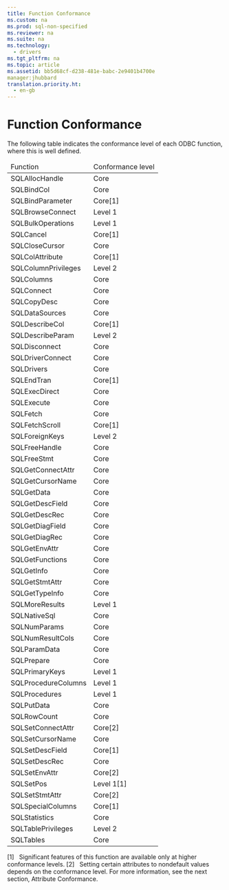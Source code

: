```yaml
---
title: Function Conformance
ms.custom: na
ms.prod: sql-non-specified
ms.reviewer: na
ms.suite: na
ms.technology: 
  - drivers
ms.tgt_pltfrm: na
ms.topic: article
ms.assetid: bb5d68cf-d238-481e-babc-2e9401b4700e
manager:jhubbard
translation.priority.ht: 
  - en-gb
---
```

# Function Conformance
<?xml version="1.0" encoding="utf-8"?>
<developerConceptualDocument xmlns="http://ddue.schemas.microsoft.com/authoring/2003/5" xmlns:xlink="http://www.w3.org/1999/xlink" xmlns:xsi="http://www.w3.org/2001/XMLSchema-instance" xsi:schemaLocation="http://ddue.schemas.microsoft.com/authoring/2003/5 http://dduestorage.blob.core.windows.net/ddueschema/developer.xsd">
  <introduction>
    <para>The following table indicates the conformance level of each ODBC function, where this is well defined.</para>
    <table xmlns:caps="http://schemas.microsoft.com/build/caps/2013/11">
      <thead>
        <tr>
          <TD>
            <para>Function</para>
          </TD>
          <TD>
            <para>Conformance level</para>
          </TD>
        </tr>
      </thead>
      <tbody>
        <tr>
          <TD>
            <para>               <legacyBold>SQLAllocHandle</legacyBold>             </para>
          </TD>
          <TD>
            <para>Core</para>
          </TD>
        </tr>
        <tr>
          <TD>
            <para>               <legacyBold>SQLBindCol</legacyBold>             </para>
          </TD>
          <TD>
            <para>Core</para>
          </TD>
        </tr>
        <tr>
          <TD>
            <para>               <legacyBold>SQLBindParameter</legacyBold>             </para>
          </TD>
          <TD>
            <para>Core[1]</para>
          </TD>
        </tr>
        <tr>
          <TD>
            <para>               <legacyBold>SQLBrowseConnect</legacyBold>             </para>
          </TD>
          <TD>
            <para>Level 1</para>
          </TD>
        </tr>
        <tr>
          <TD>
            <para>               <legacyBold>SQLBulkOperations</legacyBold>             </para>
          </TD>
          <TD>
            <para>Level 1</para>
          </TD>
        </tr>
        <tr>
          <TD>
            <para>               <legacyBold>SQLCancel</legacyBold>             </para>
          </TD>
          <TD>
            <para>Core[1]</para>
          </TD>
        </tr>
        <tr>
          <TD>
            <para>               <legacyBold>SQLCloseCursor</legacyBold>             </para>
          </TD>
          <TD>
            <para>Core</para>
          </TD>
        </tr>
        <tr>
          <TD>
            <para>               <legacyBold>SQLColAttribute</legacyBold>             </para>
          </TD>
          <TD>
            <para>Core[1]</para>
          </TD>
        </tr>
        <tr>
          <TD>
            <para>               <legacyBold>SQLColumnPrivileges</legacyBold>             </para>
          </TD>
          <TD>
            <para>Level 2</para>
          </TD>
        </tr>
        <tr>
          <TD>
            <para>               <legacyBold>SQLColumns</legacyBold>             </para>
          </TD>
          <TD>
            <para>Core</para>
          </TD>
        </tr>
        <tr>
          <TD>
            <para>               <legacyBold>SQLConnect</legacyBold>             </para>
          </TD>
          <TD>
            <para>Core</para>
          </TD>
        </tr>
        <tr>
          <TD>
            <para>               <legacyBold>SQLCopyDesc</legacyBold>             </para>
          </TD>
          <TD>
            <para>Core</para>
          </TD>
        </tr>
        <tr>
          <TD>
            <para>               <legacyBold>SQLDataSources</legacyBold>             </para>
          </TD>
          <TD>
            <para>Core</para>
          </TD>
        </tr>
        <tr>
          <TD>
            <para>               <legacyBold>SQLDescribeCol</legacyBold>             </para>
          </TD>
          <TD>
            <para>Core[1]</para>
          </TD>
        </tr>
        <tr>
          <TD>
            <para>               <legacyBold>SQLDescribeParam</legacyBold>             </para>
          </TD>
          <TD>
            <para>Level 2</para>
          </TD>
        </tr>
        <tr>
          <TD>
            <para>               <legacyBold>SQLDisconnect</legacyBold>             </para>
          </TD>
          <TD>
            <para>Core</para>
          </TD>
        </tr>
        <tr>
          <TD>
            <para>               <legacyBold>SQLDriverConnect</legacyBold>             </para>
          </TD>
          <TD>
            <para>Core</para>
          </TD>
        </tr>
        <tr>
          <TD>
            <para>               <legacyBold>SQLDrivers</legacyBold>             </para>
          </TD>
          <TD>
            <para>Core</para>
          </TD>
        </tr>
        <tr>
          <TD>
            <para>               <legacyBold>SQLEndTran</legacyBold>             </para>
          </TD>
          <TD>
            <para>Core[1]</para>
          </TD>
        </tr>
        <tr>
          <TD>
            <para>               <legacyBold>SQLExecDirect</legacyBold>             </para>
          </TD>
          <TD>
            <para>Core</para>
          </TD>
        </tr>
        <tr>
          <TD>
            <para>               <legacyBold>SQLExecute</legacyBold>             </para>
          </TD>
          <TD>
            <para>Core</para>
          </TD>
        </tr>
        <tr>
          <TD>
            <para>               <legacyBold>SQLFetch</legacyBold>             </para>
          </TD>
          <TD>
            <para>Core</para>
          </TD>
        </tr>
        <tr>
          <TD>
            <para>               <legacyBold>SQLFetchScroll</legacyBold>             </para>
          </TD>
          <TD>
            <para>Core[1]</para>
          </TD>
        </tr>
        <tr>
          <TD>
            <para>               <legacyBold>SQLForeignKeys</legacyBold>             </para>
          </TD>
          <TD>
            <para>Level 2</para>
          </TD>
        </tr>
        <tr>
          <TD>
            <para>               <legacyBold>SQLFreeHandle</legacyBold>             </para>
          </TD>
          <TD>
            <para>Core</para>
          </TD>
        </tr>
        <tr>
          <TD>
            <para>               <legacyBold>SQLFreeStmt</legacyBold>             </para>
          </TD>
          <TD>
            <para>Core</para>
          </TD>
        </tr>
        <tr>
          <TD>
            <para>               <legacyBold>SQLGetConnectAttr</legacyBold>             </para>
          </TD>
          <TD>
            <para>Core</para>
          </TD>
        </tr>
        <tr>
          <TD>
            <para>               <legacyBold>SQLGetCursorName</legacyBold>             </para>
          </TD>
          <TD>
            <para>Core</para>
          </TD>
        </tr>
        <tr>
          <TD>
            <para>               <legacyBold>SQLGetData</legacyBold>             </para>
          </TD>
          <TD>
            <para>Core</para>
          </TD>
        </tr>
        <tr>
          <TD>
            <para>               <legacyBold>SQLGetDescField</legacyBold>             </para>
          </TD>
          <TD>
            <para>Core</para>
          </TD>
        </tr>
        <tr>
          <TD>
            <para>               <legacyBold>SQLGetDescRec</legacyBold>             </para>
          </TD>
          <TD>
            <para>Core</para>
          </TD>
        </tr>
        <tr>
          <TD>
            <para>               <legacyBold>SQLGetDiagField</legacyBold>             </para>
          </TD>
          <TD>
            <para>Core</para>
          </TD>
        </tr>
        <tr>
          <TD>
            <para>               <legacyBold>SQLGetDiagRec</legacyBold>             </para>
          </TD>
          <TD>
            <para>Core</para>
          </TD>
        </tr>
        <tr>
          <TD>
            <para>               <legacyBold>SQLGetEnvAttr</legacyBold>             </para>
          </TD>
          <TD>
            <para>Core</para>
          </TD>
        </tr>
        <tr>
          <TD>
            <para>               <legacyBold>SQLGetFunctions</legacyBold>             </para>
          </TD>
          <TD>
            <para>Core</para>
          </TD>
        </tr>
        <tr>
          <TD>
            <para>               <legacyBold>SQLGetInfo</legacyBold>             </para>
          </TD>
          <TD>
            <para>Core</para>
          </TD>
        </tr>
        <tr>
          <TD>
            <para>               <legacyBold>SQLGetStmtAttr</legacyBold>             </para>
          </TD>
          <TD>
            <para>Core</para>
          </TD>
        </tr>
        <tr>
          <TD>
            <para>               <legacyBold>SQLGetTypeInfo</legacyBold>             </para>
          </TD>
          <TD>
            <para>Core</para>
          </TD>
        </tr>
        <tr>
          <TD>
            <para>               <legacyBold>SQLMoreResults</legacyBold>             </para>
          </TD>
          <TD>
            <para>Level 1</para>
          </TD>
        </tr>
        <tr>
          <TD>
            <para>               <legacyBold>SQLNativeSql</legacyBold>             </para>
          </TD>
          <TD>
            <para>Core</para>
          </TD>
        </tr>
        <tr>
          <TD>
            <para>               <legacyBold>SQLNumParams</legacyBold>             </para>
          </TD>
          <TD>
            <para>Core</para>
          </TD>
        </tr>
        <tr>
          <TD>
            <para>               <legacyBold>SQLNumResultCols</legacyBold>             </para>
          </TD>
          <TD>
            <para>Core</para>
          </TD>
        </tr>
        <tr>
          <TD>
            <para>               <legacyBold>SQLParamData</legacyBold>             </para>
          </TD>
          <TD>
            <para>Core</para>
          </TD>
        </tr>
        <tr>
          <TD>
            <para>               <legacyBold>SQLPrepare</legacyBold>             </para>
          </TD>
          <TD>
            <para>Core</para>
          </TD>
        </tr>
        <tr>
          <TD>
            <para>               <legacyBold>SQLPrimaryKeys</legacyBold>             </para>
          </TD>
          <TD>
            <para>Level 1</para>
          </TD>
        </tr>
        <tr>
          <TD>
            <para>               <legacyBold>SQLProcedureColumns</legacyBold>             </para>
          </TD>
          <TD>
            <para>Level 1</para>
          </TD>
        </tr>
        <tr>
          <TD>
            <para>               <legacyBold>SQLProcedures</legacyBold>             </para>
          </TD>
          <TD>
            <para>Level 1</para>
          </TD>
        </tr>
        <tr>
          <TD>
            <para>               <legacyBold>SQLPutData</legacyBold>             </para>
          </TD>
          <TD>
            <para>Core</para>
          </TD>
        </tr>
        <tr>
          <TD>
            <para>               <legacyBold>SQLRowCount</legacyBold>             </para>
          </TD>
          <TD>
            <para>Core</para>
          </TD>
        </tr>
        <tr>
          <TD>
            <para>               <legacyBold>SQLSetConnectAttr</legacyBold>             </para>
          </TD>
          <TD>
            <para>Core[2]</para>
          </TD>
        </tr>
        <tr>
          <TD>
            <para>               <legacyBold>SQLSetCursorName</legacyBold>             </para>
          </TD>
          <TD>
            <para>Core</para>
          </TD>
        </tr>
        <tr>
          <TD>
            <para>               <legacyBold>SQLSetDescField</legacyBold>             </para>
          </TD>
          <TD>
            <para>Core[1]</para>
          </TD>
        </tr>
        <tr>
          <TD>
            <para>               <legacyBold>SQLSetDescRec</legacyBold>             </para>
          </TD>
          <TD>
            <para>Core</para>
          </TD>
        </tr>
        <tr>
          <TD>
            <para>               <legacyBold>SQLSetEnvAttr</legacyBold>             </para>
          </TD>
          <TD>
            <para>Core[2]</para>
          </TD>
        </tr>
        <tr>
          <TD>
            <para>               <legacyBold>SQLSetPos</legacyBold>             </para>
          </TD>
          <TD>
            <para>Level 1[1]</para>
          </TD>
        </tr>
        <tr>
          <TD>
            <para>               <legacyBold>SQLSetStmtAttr</legacyBold>             </para>
          </TD>
          <TD>
            <para>Core[2]</para>
          </TD>
        </tr>
        <tr>
          <TD>
            <para>               <legacyBold>SQLSpecialColumns</legacyBold>             </para>
          </TD>
          <TD>
            <para>Core[1]</para>
          </TD>
        </tr>
        <tr>
          <TD>
            <para>               <legacyBold>SQLStatistics</legacyBold>             </para>
          </TD>
          <TD>
            <para>Core</para>
          </TD>
        </tr>
        <tr>
          <TD>
            <para>               <legacyBold>SQLTablePrivileges</legacyBold>             </para>
          </TD>
          <TD>
            <para>Level 2</para>
          </TD>
        </tr>
        <tr>
          <TD>
            <para>               <legacyBold>SQLTables</legacyBold>             </para>
          </TD>
          <TD>
            <para>Core</para>
          </TD>
        </tr>
      </tbody>
    </table>
    <para>[1]   Significant features of this function are available only at higher conformance levels.</para>
    <para>[2]   Setting certain attributes to nondefault values depends on the conformance level. For more information, see the next section, <legacyLink xlink:href="34fea100-10f9-46d5-bc50-3aa867b70f24">Attribute Conformance</legacyLink>.</para>
  </introduction>
  <relatedTopics />
</developerConceptualDocument>